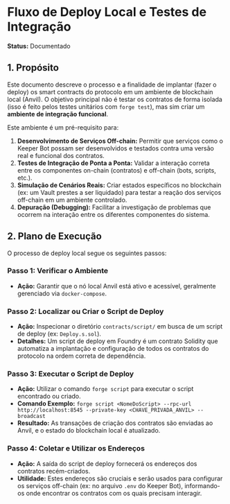 # Fluxo de Deploy Local e Testes de Integração

**Status:** Documentado

## 1. Propósito

Este documento descreve o processo e a finalidade de implantar (fazer o deploy) os smart contracts do protocolo em um ambiente de blockchain local (Anvil). O objetivo principal não é testar os contratos de forma isolada (isso é feito pelos testes unitários com `forge test`), mas sim criar um **ambiente de integração funcional**.

Este ambiente é um pré-requisito para:

1.  **Desenvolvimento de Serviços Off-chain:** Permitir que serviços como o Keeper Bot possam ser desenvolvidos e testados contra uma versão real e funcional dos contratos.
2.  **Testes de Integração de Ponta a Ponta:** Validar a interação correta entre os componentes on-chain (contratos) e off-chain (bots, scripts, etc.).
3.  **Simulação de Cenários Reais:** Criar estados específicos no blockchain (ex: um Vault prestes a ser liquidado) para testar a reação dos serviços off-chain em um ambiente controlado.
4.  **Depuração (Debugging):** Facilitar a investigação de problemas que ocorrem na interação entre os diferentes componentes do sistema.

## 2. Plano de Execução

O processo de deploy local segue os seguintes passos:

### Passo 1: Verificar o Ambiente

-   **Ação:** Garantir que o nó local Anvil está ativo e acessível, geralmente gerenciado via `docker-compose`.

### Passo 2: Localizar ou Criar o Script de Deploy

-   **Ação:** Inspecionar o diretório `contracts/script/` em busca de um script de deploy (ex: `Deploy.s.sol`).
-   **Detalhes:** Um script de deploy em Foundry é um contrato Solidity que automatiza a implantação e configuração de todos os contratos do protocolo na ordem correta de dependência.

### Passo 3: Executar o Script de Deploy

-   **Ação:** Utilizar o comando `forge script` para executar o script encontrado ou criado.
-   **Comando Exemplo:** `forge script <NomeDoScript> --rpc-url http://localhost:8545 --private-key <CHAVE_PRIVADA_ANVIL> --broadcast`
-   **Resultado:** As transações de criação dos contratos são enviadas ao Anvil, e o estado do blockchain local é atualizado.

### Passo 4: Coletar e Utilizar os Endereços

-   **Ação:** A saída do script de deploy fornecerá os endereços dos contratos recém-criados.
-   **Utilidade:** Estes endereços são cruciais e serão usados para configurar os serviços off-chain (ex: no arquivo `.env` do Keeper Bot), informando-os onde encontrar os contratos com os quais precisam interagir.
